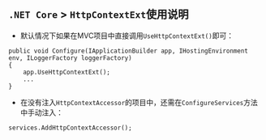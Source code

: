 ## `.NET Core` > `HttpContextExt`使用说明

- 默认情况下如果在MVC项目中直接调用`UseHttpContextExt()`即可：
```
public void Configure(IApplicationBuilder app, IHostingEnvironment env, ILoggerFactory loggerFactory)
{
	app.UseHttpContextExt();
	...
}
```
- 在没有注入`HttpContextAccessor`的项目中，还需在`ConfigureServices`方法中手动注入：
```
services.AddHttpContextAccessor();
```